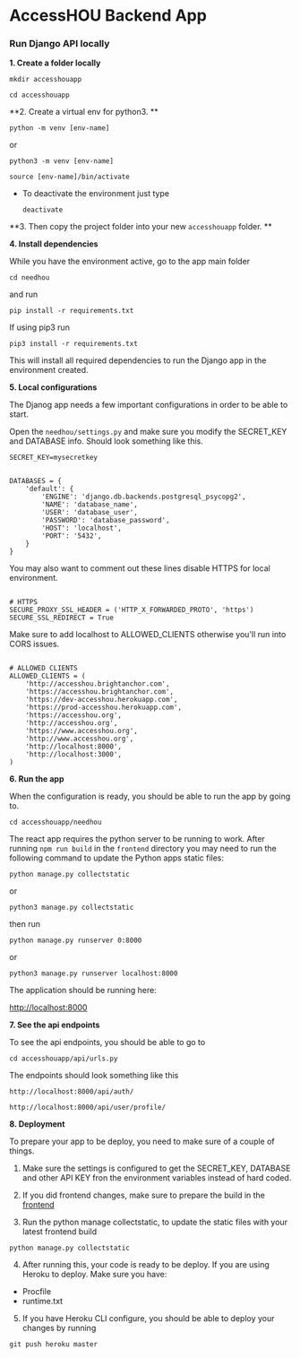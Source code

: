 # AccessHOU Backend App

### Run Django API locally

**1. Create a folder locally**

```mkdir accesshouapp```

```cd accesshouapp```

**2. Create a virtual env for python3. **

```python -m venv [env-name]```

or

```python3 -m venv [env-name]```

```source [env-name]/bin/activate```

  - To deactivate the environment just type

    ```deactivate ```

**3. Then copy the project folder into your new `accesshouapp` folder. **

**4. Install dependencies**

While you have the environment active, go to the app main folder

```cd needhou```

and run

```pip install -r requirements.txt```

If using pip3 run

```pip3 install -r requirements.txt```

This will install all required dependencies to run the Django app in the environment created.

**5. Local configurations**

The Djanog app needs a few important configurations in order to be able to start.

Open the `needhou/settings.py` and make sure you modify the SECRET_KEY and DATABASE info. Should look something like this.

<pre><code>SECRET_KEY=mysecretkey</code></pre>

<pre><code>
DATABASES = {
    'default': {
        'ENGINE': 'django.db.backends.postgresql_psycopg2',
        'NAME': 'database_name',
        'USER': 'database_user',
        'PASSWORD': 'database_password',
        'HOST': 'localhost',
        'PORT': '5432',
    }
}
</code></pre>

You may also want to comment out these lines disable HTTPS for local environment.

<pre><code>
# HTTPS
SECURE_PROXY_SSL_HEADER = ('HTTP_X_FORWARDED_PROTO', 'https')
SECURE_SSL_REDIRECT = True
</code></pre>

Make sure to add localhost to ALLOWED_CLIENTS otherwise you'll run into CORS issues.

<pre><code>
# ALLOWED CLIENTS
ALLOWED_CLIENTS = (
    'http://accesshou.brightanchor.com',
    'https://accesshou.brightanchor.com',
    'https://dev-accesshou.herokuapp.com',
    'https://prod-accesshou.herokuapp.com',
    'https://accesshou.org',
    'http://accesshou.org',
    'https://www.accesshou.org',
    'http://www.accesshou.org',
    'http://localhost:8000',
    'http://localhost:3000',
)
</pre></code>

**6. Run the app**

When the configuration is ready, you should be able to run the app by going to.

```cd accesshouapp/needhou```

The react app requires the python server to be running to work. After running `npm run build` in the `frontend` directory you may need to run the following command to update the Python apps static files:

```python manage.py collectstatic```

or

```python3 manage.py collectstatic```

then run

```python manage.py runserver 0:8000```

or

```python3 manage.py runserver localhost:8000```

The application should be running here:

[http://localhost:8000](http://localhost:8000)

**7. See the api endpoints**

To see the api endpoints, you should be able to go to

```cd accesshouapp/api/urls.py```

The endpoints should look something like this

```http://localhost:8000/api/auth/```

```http://localhost:8000/api/user/profile/```

**8. Deployment**

To prepare your app to be deploy, you need to make sure of a couple of things.

  1. Make sure the settings is configured to get the SECRET_KEY, DATABASE and other API KEY fron the environment variables instead of hard coded.

  2. If you did frontend changes, make sure to prepare the build in the [frontend](../frontend/README.md)

  3. Run the python manage collectstatic, to update the static files with your latest frontend build

  ```python manage.py collectstatic```

  4. After running this, your code is ready to be deploy. If you are using Heroku to deploy. Make sure you have:

  - Procfile
  - runtime.txt

  5. If you have Heroku CLI configure, you should be able to deploy your changes by running

  ```git push heroku master```
